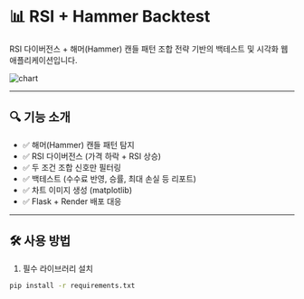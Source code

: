 # 📊 RSI + Hammer Backtest

RSI 다이버전스 + 해머(Hammer) 캔들 패턴 조합 전략 기반의 백테스트 및 시각화 웹 애플리케이션입니다.

![chart](static/chart/combined_strategy.png)

---

## 🔍 기능 소개

- ✅ 해머(Hammer) 캔들 패턴 탐지  
- ✅ RSI 다이버전스 (가격 하락 + RSI 상승)  
- ✅ 두 조건 조합 신호만 필터링  
- ✅ 백테스트 (수수료 반영, 승률, 최대 손실 등 리포트)  
- ✅ 차트 이미지 생성 (matplotlib)  
- ✅ Flask + Render 배포 대응  

---

## 🛠️ 사용 방법

1. 필수 라이브러리 설치

```bash
pip install -r requirements.txt
